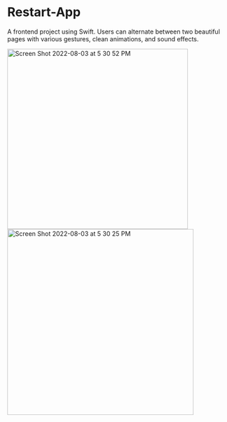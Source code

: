 # Restart-App
A frontend project using Swift. Users can alternate between two beautiful pages with various gestures, clean animations, and sound effects.

<img width="412" alt="Screen Shot 2022-08-03 at 5 30 52 PM" src="https://user-images.githubusercontent.com/83897877/182737928-22b6d574-9038-4b6b-825f-eaa5ab89af51.png">
<img width="425" alt="Screen Shot 2022-08-03 at 5 30 25 PM" src="https://user-images.githubusercontent.com/83897877/182737938-533270f1-d90b-45f2-9cef-dfdfffbbc3c5.png">
